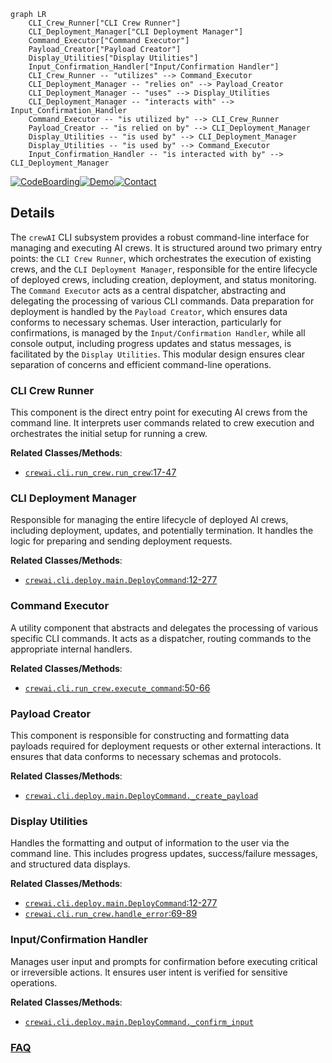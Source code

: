 ```mermaid
graph LR
    CLI_Crew_Runner["CLI Crew Runner"]
    CLI_Deployment_Manager["CLI Deployment Manager"]
    Command_Executor["Command Executor"]
    Payload_Creator["Payload Creator"]
    Display_Utilities["Display Utilities"]
    Input_Confirmation_Handler["Input/Confirmation Handler"]
    CLI_Crew_Runner -- "utilizes" --> Command_Executor
    CLI_Deployment_Manager -- "relies on" --> Payload_Creator
    CLI_Deployment_Manager -- "uses" --> Display_Utilities
    CLI_Deployment_Manager -- "interacts with" --> Input_Confirmation_Handler
    Command_Executor -- "is utilized by" --> CLI_Crew_Runner
    Payload_Creator -- "is relied on by" --> CLI_Deployment_Manager
    Display_Utilities -- "is used by" --> CLI_Deployment_Manager
    Display_Utilities -- "is used by" --> Command_Executor
    Input_Confirmation_Handler -- "is interacted with by" --> CLI_Deployment_Manager
```

[![CodeBoarding](https://img.shields.io/badge/Generated%20by-CodeBoarding-9cf?style=flat-square)](https://github.com/CodeBoarding/CodeBoarding)[![Demo](https://img.shields.io/badge/Try%20our-Demo-blue?style=flat-square)](https://www.codeboarding.org/demo)[![Contact](https://img.shields.io/badge/Contact%20us%20-%20contact@codeboarding.org-lightgrey?style=flat-square)](mailto:contact@codeboarding.org)

## Details

The `crewAI` CLI subsystem provides a robust command-line interface for managing and executing AI crews. It is structured around two primary entry points: the `CLI Crew Runner`, which orchestrates the execution of existing crews, and the `CLI Deployment Manager`, responsible for the entire lifecycle of deployed crews, including creation, deployment, and status monitoring. The `Command Executor` acts as a central dispatcher, abstracting and delegating the processing of various CLI commands. Data preparation for deployment is handled by the `Payload Creator`, which ensures data conforms to necessary schemas. User interaction, particularly for confirmations, is managed by the `Input/Confirmation Handler`, while all console output, including progress updates and status messages, is facilitated by the `Display Utilities`. This modular design ensures clear separation of concerns and efficient command-line operations.

### CLI Crew Runner
This component is the direct entry point for executing AI crews from the command line. It interprets user commands related to crew execution and orchestrates the initial setup for running a crew.


**Related Classes/Methods**:

- <a href="https://github.com/crewAIInc/crewAI/blob/main/src/crewai/cli/run_crew.py#L17-L47" target="_blank" rel="noopener noreferrer">`crewai.cli.run_crew.run_crew`:17-47</a>


### CLI Deployment Manager
Responsible for managing the entire lifecycle of deployed AI crews, including deployment, updates, and potentially termination. It handles the logic for preparing and sending deployment requests.


**Related Classes/Methods**:

- <a href="https://github.com/crewAIInc/crewAI/blob/main/src/crewai/cli/deploy/main.py#L12-L277" target="_blank" rel="noopener noreferrer">`crewai.cli.deploy.main.DeployCommand`:12-277</a>


### Command Executor
A utility component that abstracts and delegates the processing of various specific CLI commands. It acts as a dispatcher, routing commands to the appropriate internal handlers.


**Related Classes/Methods**:

- <a href="https://github.com/crewAIInc/crewAI/blob/main/src/crewai/cli/run_crew.py#L50-L66" target="_blank" rel="noopener noreferrer">`crewai.cli.run_crew.execute_command`:50-66</a>


### Payload Creator
This component is responsible for constructing and formatting data payloads required for deployment requests or other external interactions. It ensures that data conforms to necessary schemas and protocols.


**Related Classes/Methods**:

- <a href="https://github.com/crewAIInc/crewAI/blob/main/src/crewai/cli/deploy/main.py" target="_blank" rel="noopener noreferrer">`crewai.cli.deploy.main.DeployCommand._create_payload`</a>


### Display Utilities
Handles the formatting and output of information to the user via the command line. This includes progress updates, success/failure messages, and structured data displays.


**Related Classes/Methods**:

- <a href="https://github.com/crewAIInc/crewAI/blob/main/src/crewai/cli/deploy/main.py#L12-L277" target="_blank" rel="noopener noreferrer">`crewai.cli.deploy.main.DeployCommand`:12-277</a>
- <a href="https://github.com/crewAIInc/crewAI/blob/main/src/crewai/cli/run_crew.py#L69-L89" target="_blank" rel="noopener noreferrer">`crewai.cli.run_crew.handle_error`:69-89</a>


### Input/Confirmation Handler
Manages user input and prompts for confirmation before executing critical or irreversible actions. It ensures user intent is verified for sensitive operations.


**Related Classes/Methods**:

- <a href="https://github.com/crewAIInc/crewAI/blob/main/src/crewai/cli/deploy/main.py" target="_blank" rel="noopener noreferrer">`crewai.cli.deploy.main.DeployCommand._confirm_input`</a>




### [FAQ](https://github.com/CodeBoarding/GeneratedOnBoardings/tree/main?tab=readme-ov-file#faq)
